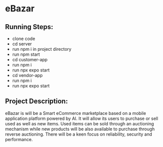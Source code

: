 # eBazar
## Running Steps:
  * clone code
  * cd server
  * run npm i in project directory
  * run npm start
  * cd customer-app
  * run npm i
  * run npx expo start
  * cd vendor-app
  * run npm i
  * run npx expo start<br/>
## Project Description:
   eBazar is will be a Smart eCommerce marketplace based on a mobile application platform powered by AI. It will allow its users to purchase or sell used as well as new items. Used items can be sold through an auctioning mechanism while new products will be also available to purchase through reverse auctioning. There will be a keen focus on reliability, security and performance.
